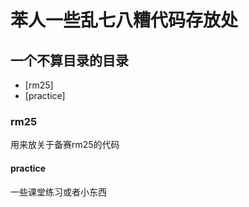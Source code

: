 # 苯人一些乱七八糟代码存放处

## 一个不算目录的目录
- [rm25]
- [practice]

### rm25
用来放关于备赛rm25的代码

#### practice
一些课堂练习或者小东西
